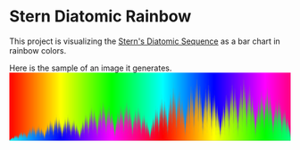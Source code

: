 # Stern Diatomic Rainbow
This project is visualizing the [Stern's Diatomic Sequence](https://en.wikipedia.org/wiki/Calkin%E2%80%93Wilf_tree#Stern's_diatomic_sequence) as a bar chart in rainbow colors.

Here is the sample of an image it generates.
![](SternDiatomicRainbow/res_32768_1.png)